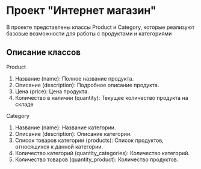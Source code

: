 # Проект "Интернет магазин"
В проекте представлены классы Product и Category, 
которые реализуют базовые возможности для работы с продуктами и категориями

## Описание классов 
Product
1. Название (name): Полное название продукта.
2. Описание (description): Подробное описание продукта.
3. Цена (price): Цена продукта.
4. Количество в наличии (quantity): Текущее количество продукта на складе

Category
1. Название (name): Название категории.
2. Описание (description): Описание категории.
3. Список товаров категории (products): Список продуктов, относящихся к данной категории.
4. Количество категорий (quantity_categories): Количество категорий.
5. Количество товаров (quantity_product): Количество продуктов.

